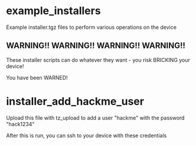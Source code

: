 # example_installers
Example installer.tgz files to perform various operations on the device

## WARNING!! WARNING!! WARNING!! WARNING!!

These installer scripts can do whatever they want - you risk BRICKING your device!

You have been WARNED!

# installer_add_hackme_user
Upload this file with tz_upload to add a user "hackme" with the password "hack1234"

After this is run, you can ssh to your device with these credentials

